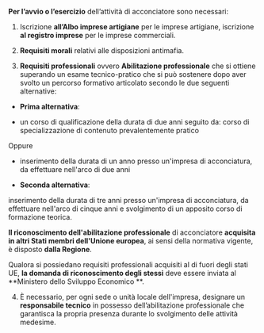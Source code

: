 **Per l’avvio o l’esercizio** dell’attività di acconciatore sono necessari:

1)	Iscrizione **all’Albo imprese artigiane** per le imprese artigiane, iscrizione **al registro imprese** per le imprese commerciali.

2)	**Requisiti morali** relativi alle disposizioni antimafia.

3)  **Requisiti professionali** ovvero **Abilitazione professionale** che si ottiene superando un esame tecnico-pratico che si può sostenere dopo aver svolto un percorso formativo articolato secondo le due seguenti alternative:

- **Prima alternativa**:

- un corso di qualificazione della durata di due anni seguito da: corso di specializzazione di contenuto prevalentemente pratico

Oppure

- inserimento della durata di un anno presso un'impresa di acconciatura, da effettuare nell'arco di due anni

- **Seconda alternativa**:

inserimento della durata di tre anni presso un'impresa di acconciatura, da effettuare nell'arco di cinque anni e svolgimento di un apposito corso di formazione teorica.

**Il riconoscimento dell'abilitazione professionale** di acconciatore **acquisita in altri Stati membri dell'Unione europea**, ai sensi della normativa vigente, è disposto **dalla Regione**.

Qualora si possiedano requisiti professionali acquisiti al di fuori degli stati UE, **la domanda di riconoscimento degli stessi** deve essere inviata al **Ministero dello Sviluppo Economico **.

4) È necessario, per ogni sede o unità locale dell'impresa, designare un **responsabile tecnico** in possesso dell’abilitazione professionale che garantisca la propria presenza durante lo svolgimento delle attività medesime.
